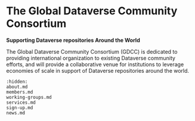 # The Global Dataverse Community Consortium

**Supporting Dataverse repositories Around the World**

The Global Dataverse Community Consortium (GDCC) is dedicated to providing international organization to existing Dataverse community efforts, and will provide a collaborative venue for institutions to leverage economies of scale in support of Dataverse repositories around the world.

```{toctree}
:hidden:
about.md
members.md
working-groups.md
services.md
sign-up.md
news.md
```
